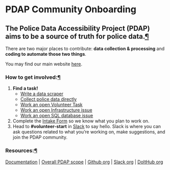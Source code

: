 # PDAP Community Onboarding

## The Police Data Accessibility Project \(PDAP\) aims to be a source of truth for police data.[¶]()

There are two major places to contribute: **data collection & processing** and **coding to automate those two things**.

You may find our main website [here](https://pdap.io/).

### How to get involved:[¶]()

1. **Find a task!**
   * [Write a data scraper](volunteers/resources/always_open_tasks/write-an-automated-data-scraper-pdap-docs-1.0.0-documentation.md)
   * [Collect police data directly](volunteers/resources/always_open_tasks/collect-public-police-data-pdap-docs-1.0.0-documentation.md)
   * [Work an open Volunteer Task](https://pdap.atlassian.net/issues/?filter=10016)
   * [Work an open Infrastructure issue](https://pdap.atlassian.net/issues/?filter=10014)
   * [Work an open SQL database issue](https://www.dolthub.com/repositories/pdap/datasets/issues)
2. Complete the [Intake Form](https://docs.google.com/forms/d/13HiD4CNTq8DOlwQtbIw2CfSjjDlveBpwxr7LRtcKeIo/edit?usp=sharing) so we know what you plan to work on.
3. Head to **\#volunteer-start** in [Slack](https://join.slack.com/t/policeaccessibility/shared_invite/zt-ial0bvnm-D_T7R6za4aKh1f9jGUM0pg) to say hello. Slack is where you can ask questions related to what you’re working on, make suggestions, and join the PDAP community.

### Resources:[¶]()

[Documentation](https://pdap-docs.readthedocs.io/) \| [Overall PDAP scope](product-vision-pdap-docs-1.0.0-documentation.md) \| [Github org](https://github.com/Police-Data-Accessibility-Project) \| [Slack org](https://join.slack.com/t/policeaccessibility/shared_invite/zt-ial0bvnm-D_T7R6za4aKh1f9jGUM0pg) \| [DoltHub org](https://www.dolthub.com/organizations/pdap)

